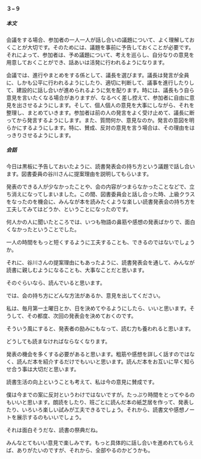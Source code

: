 #### ３−９

##### 本文

会議をする場合、参加者の一人一人が話し合いの議題について、よく理解しておくことが大切です。そのためには、議題を事前に予告しておくことが必要です。それによって、参加者は、予め議題について、考えを巡らし、自分なりの意見を用意しておくことができ、話あいは活発に行われるようになります。

会議では、進行やまとめをする係として、議長を選びます。議長は発言が全員に、しかも公平に行われるようにしたり、適切に判断して、議事を進行したりして、建設的に話し合いが進められるように気を配ります。時には、議長もう自ら意見を言いたくなる場合がありますが、なるべく差し控えて、参加者に自由に意見を出させるようにします。そして、個人個人の意見を大事にしながら、それを整理し、まとめていきます。参加者は前の人の発言をよく受け止めて、議長に断ってから発言するようにします。また、質問何か、意見なのか。発言の意図を明らかにするようにします。特に、賛成、反対の意見を言う場合は、その理由をはっきりさせるようにします。　

##### 会話

今日は黒板に予告しておいたように、読書発表会の持ち方という議題で話し合います。図書委員の谷川さんに提案理由を説明してもらいます。

発表のできる人が少なかったことや、会の内容がつまらなかったことなどで、立ち消えになってしまいました。この間、図書委員会と話し合った時、上級クラスをなったのを機会に、みんなが本を読みたくような楽しい読書発表会の持ち方を工夫してみてはどうか、ということになったのです。

何人かの人に聞いたところでは、いつも物語の鼻筋や感想の発表ばかりで、面白くなかったということでした。

一人の時間をもっと短くするように工夫することも、できるのではないでしょうか。

それに、谷川さんの提案理由にもあったように、読書発表会を通して、みんなが読書に親しむようになることも、大事なことだと思います。

そのぐらいなら、読んでいると思います。

では、会の持ち方にどんな方法があるか、意見を出してください。

私は、毎月第一土曜日とか、日を決めてやるようにしたら、いいと思います。そうして、その都度、次回の発表会を決めておくのです。

そういう風にすると、発表者の励みにもなって、読む力も養われると思います。

どうしても読まなければならなくなります。

発表の機会を多くする必要があると思います。粗筋や感想を詳しく話すのではなく、読んだ本を紹介するだけでもいいと思います。読んだ本をお互いに早く知らせ合う事は大切だと思います。

読書生活の向上ということも考えて、私は今の意見に賛成です。

僕は今までの案に反対というわけではないですが。たっぷり時間をとってやるのもいいと思います。朗読をしたり、班ごとに読んだ本の紙芝居を作って、発表したり、いろいろ楽しい試みが工夫できるでしょう。それから、読書文や感想ノートを展示するのもいいでしょう。

それは面白そうだな、読書の祭典だね。

みんなとてもいい意見で楽しみです。もっと具体的に話し合いを進めれてもらえば、ありがたいのですが、それから、全部やるのかどうかも。

##### 